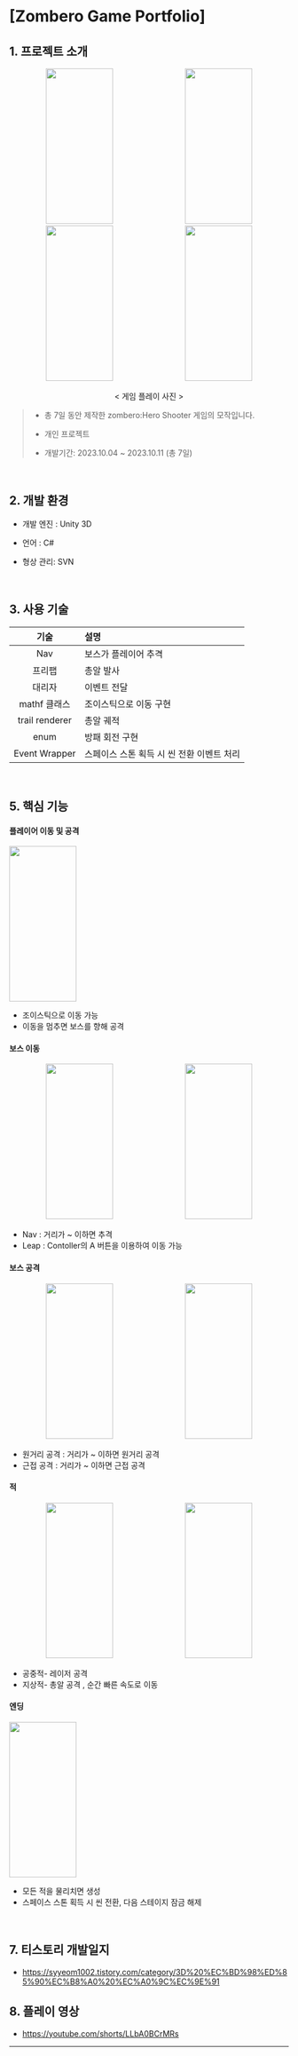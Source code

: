 # [Zombero Game Portfolio]


## 1. 프로젝트 소개

<div align="center">

  <img src="https://github.com/user-attachments/assets/bbf87c18-8bb5-4f78-8f3b-89815df475c1" width="49%" height="280"/>
  <img src="https://github.com/user-attachments/assets/a0516eea-442e-41ec-bed1-6819eab7db4c" width="49%" height="280"/>
  <img src="https://github.com/user-attachments/assets/0a0f3334-245d-4794-94d4-1f2665892f00" width="49%" height="280"/>
  <img src="https://github.com/user-attachments/assets/cdb9eb56-9511-4ea5-b8d5-fc3420dbd165" width="49%" height="280"/>

  < 게임 플레이 사진 >

</div>

> + 총 7일 동안 제작한 zombero:Hero Shooter  게임의 모작입니다.
> 
> + 개인 프로젝트
> 
> + 개발기간: 2023.10.04 ~ 2023.10.11 (총 7일)


<br>

## 2. 개발 환경

+ 개발 엔진 : Unity 3D

+ 언어 : C#

+ 형상 관리: SVN

<br>

## 3. 사용 기술
| 기술 | 설명 |
|:---:|:---|
| Nav | 보스가 플레이어 추격 |
| 프리팹 | 총알 발사 |
| 대리자 | 이벤트 전달 |
| mathf 클래스 | 조이스틱으로 이동 구현 |
| trail renderer | 총알 궤적 |
| enum | 방패 회전 구현 |
| Event Wrapper | 스페이스 스톤 획득 시 씬 전환 이벤트 처리 |

<br>


## 5. 핵심 기능


#### 플레이어 이동 및 공격
<img src="https://github.com/user-attachments/assets/11cc95ff-1e0a-41db-99a3-302b18869e95" width="49%" height="280"/>

+ 조이스틱으로 이동 가능
+ 이동을 멈추면 보스를 향해 공격


#### 보스 이동
<div align="center">

  <img src="https://github.com/user-attachments/assets/0c9152d7-3a7b-4341-8474-9505adc12a4f" width="49%" height="280"/>
  <img src="https://github.com/user-attachments/assets/2dad20b5-6b8c-481f-a554-48394df6d80d" width="49%" height="280"/>

</div>

+ Nav : 거리가 ~ 이하면 추격 
+ Leap : Contoller의 A 버튼을 이용하여 이동 가능


#### 보스 공격
<div align="center">

  <img src="https://github.com/user-attachments/assets/e561759c-4568-4fc2-9fe4-ba2b972b0adb" width="49%" height="280"/>
  <img src="https://github.com/user-attachments/assets/a9fb460c-7c83-4f43-928b-f6cc181c6bed" width="49%" height="280"/>

</div>

+ 원거리 공격 : 거리가 ~ 이하면 원거리 공격
+ 근접 공격 : 거리가 ~ 이하면 근접 공격 


#### 적
<div align="center">

  <img src="https://github.com/user-attachments/assets/681a87de-7626-4a73-904e-093a1984104b" width="49%" height="280"/>
  <img src="https://github.com/user-attachments/assets/e2b303b9-a74e-4939-9d5d-6e0f50b46941" width="49%" height="280"/>

</div>

+ 공중적- 레이저 공격
+ 지상적- 총알 공격 , 순간 빠른 속도로 이동


#### 엔딩
<img src="https://github.com/user-attachments/assets/04ec79d1-8c07-4b55-b1f4-5a899eb42117" width="49%" height="280"/>

+ 모든 적을 물리치면 생성
+ 스페이스 스톤 획득 시 씬 전환, 다음 스테이지 잠금 해제 

<br>


## 7. 티스토리 개발일지
+ https://syyeom1002.tistory.com/category/3D%20%EC%BD%98%ED%85%90%EC%B8%A0%20%EC%A0%9C%EC%9E%91


## 8. 플레이 영상
+ https://youtube.com/shorts/LLbA0BCrMRs

---

